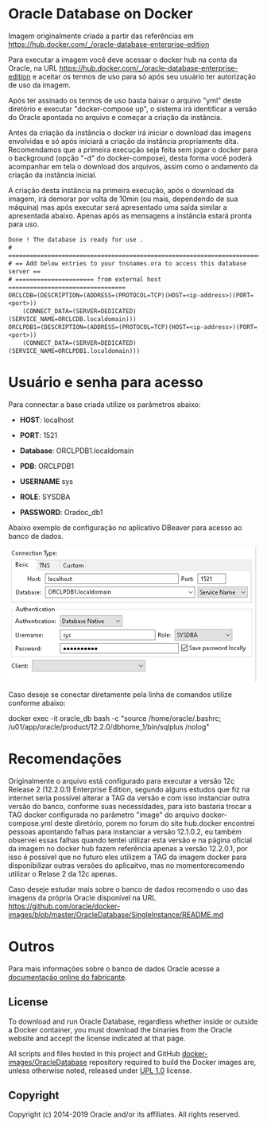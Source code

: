 # Oracle Database on Docker

Imagem originalmente criada a partir das referências em https://hub.docker.com/_/oracle-database-enterprise-edition

Para executar a imagem você deve acessar o docker hub na conta da Oracle, na URL https://hub.docker.com/_/oracle-database-enterprise-edition e aceitar os termos de uso para só após seu usuário ter autorização de uso da imagem.

Após ter assinado os termos de uso basta baixar o arquivo "yml" deste diretório e executar "docker-compose up", o sistema irá identificar a versão do Oracle apontada no arquivo e começar a criação da instância.

Antes da criação da instância o docker irá iniciar o download das imagens envolvidas e só após iniciará a criação da instância propriamente dita. Recomendamos que a primeira execução seja feita sem jogar o docker para o background (opção "-d" do docker-compose), desta forma você poderá acompanhar em tela o download dos arquivos, assim como o andamento da criação da instância inicial.

A criação desta instância na primeira execução, após o download da imagem, irá demorar por volta de 10min (ou mais, dependendo de sua máquina) mas após executar será apresentado uma saída similar a apresentada abaixo. Apenas após as mensagens a instância estará pronta para uso.

    Done ! The database is ready for use .
    # ===========================================================================
    # == Add below entries to your tnsnames.ora to access this database server ==
    # ====================== from external host =================================
    ORCLCDB=(DESCRIPTION=(ADDRESS=(PROTOCOL=TCP)(HOST=<ip-address>)(PORT=<port>))
        (CONNECT_DATA=(SERVER=DEDICATED)(SERVICE_NAME=ORCLCDB.localdomain)))
    ORCLPDB1=(DESCRIPTION=(ADDRESS=(PROTOCOL=TCP)(HOST=<ip-address>)(PORT=<port>))
        (CONNECT_DATA=(SERVER=DEDICATED)(SERVICE_NAME=ORCLPDB1.localdomain)))

# Usuário e senha para acesso
Para connectar a base criada utilize os parâmetros abaixo:

* **HOST**: localhost

* **PORT**: 1521

* **Database**: ORCLPDB1.localdomain

* **PDB**: ORCLPDB1

* **USERNAME** sys

* **ROLE**: SYSDBA

* **PASSWORD**: Oradoc_db1

Abaixo exemplo de configuração no aplicativo DBeaver para acesso ao banco de dados.

![Tela de configurações para conectar no banco de dados utilizando o DBeaver](https://raw.githubusercontent.com/rstriquer/docker/master/Oracle_Database/ilustracao01.PNG)

Caso deseje se conectar diretamente pela linha de comandos utilize conforme abaixo:

docker exec -it oracle_db bash -c "source /home/oracle/.bashrc; /u01/app/oracle/product/12.2.0/dbhome_1/bin/sqlplus /nolog"

# Recomendações

Originalmente o arquivo está configurado para executar a versão 12c Release 2 (12.2.0.1) Enterprise Edition, segundo alguns estudos que fiz na internet seria possível alterar a TAG da versão e com isso instanciar outra versão do banco, conforme suas necessidades, para isto bastaria trocar a TAG docker configurada no parâmetro "image" do arquivo docker-compose.yml deste diretório, porem no forum do site hub.docker encontrei pessoas apontando falhas para instanciar a versão 12.1.0.2, eu também observei essas falhas quando tentei utilizar esta versão e na página oficial da imagem no docker hub fazem referência apenas a versão 12.2.0.1, por isso é possível que no futuro eles utilizem a TAG da imagem docker para disponibilizar outras versões do aplicaitvo, mas no momentorecomendo utilizar o Relase 2 da 12c apenas.

Caso deseje estudar mais sobre o banco de dados recomendo o uso das imagens da própria Oracle disponível na URL https://github.com/oracle/docker-images/blob/master/OracleDatabase/SingleInstance/README.md


# Outros

Para mais informações sobre o banco de dados Oracle acesse a [documentação online do fabricante](https://docs.oracle.com/en/database/oracle/oracle-database/index.html).

## License
To download and run Oracle Database, regardless whether inside or outside a Docker container, you must download the binaries from the Oracle website and accept the license indicated at that page.

All scripts and files hosted in this project and GitHub [docker-images/OracleDatabase](./) repository required to build the Docker images are, unless otherwise noted, released under [UPL 1.0](https://oss.oracle.com/licenses/upl/) license.

## Copyright
Copyright (c) 2014-2019 Oracle and/or its affiliates. All rights reserved.